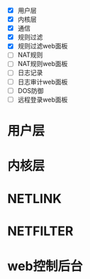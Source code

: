 - [X] 用户层
- [X] 内核层
- [X] 通信
- [X] 规则过滤
- [X] 规则过滤web面板
- [ ] NAT规则
- [ ] NAT规则web面板
- [ ] 日志记录
- [ ] 日志审计web面板
- [ ] DOS防御
- [ ] 远程登录web面板

# 用户层

# 内核层

# NETLINK

# NETFILTER

# web控制后台